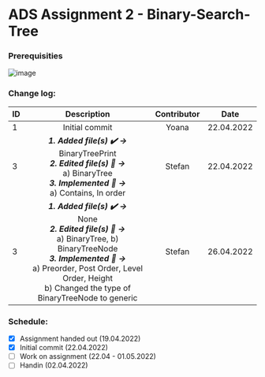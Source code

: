 # ADS Assignment 2 - Binary-Search-Tree

### Prerequisities
![image](https://user-images.githubusercontent.com/82092907/164653230-928b8658-4534-4014-8a4a-7aa54d96b5fc.png)

### Change log:
| ID| Description | Contributor | Date | 
| - |:-----------:|:-----------:|:----:| 
| 1 |Initial commit| Yoana | 22.04.2022 |  
| 3 | ***1. Added file(s) ✔️ ->*** <br/> BinaryTreePrint <br/> ***2. Edited file(s) 📝 ->*** <br/> a) BinaryTree <br/> ***3. Implemented 💪 ->*** <br/> a) Contains, In order <br/> | Stefan | 22.04.2022|
| 3 | ***1. Added file(s) ✔️ ->*** <br/> None <br/> ***2. Edited file(s) 📝 ->*** <br/> a) BinaryTree, b) BinaryTreeNode <br/> ***3. Implemented 💪 ->*** <br/> a) Preorder, Post Order, Level Order, Height <br/> b) Changed the type of BinaryTreeNode to generic <T> | Stefan | 26.04.2022|

### Schedule:

- [x] Assignment handed out (19.04.2022)
- [x] Initial commit (22.04.2022)
- [ ] Work on assignment (22.04 - 01.05.2022)
- [ ] Handin (02.04.2022)
